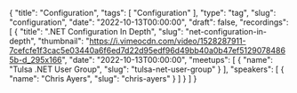 {
  "title": "Configuration",
  "tags": [
    "Configuration"
  ],
  "type": "tag",
  "slug": "configuration",
  "date": "2022-10-13T00:00:00",
  "draft": false,
  "recordings": [
    {
      "title": ".NET Configuration In Depth",
      "slug": "net-configuration-in-depth",
      "thumbnail": "https://i.vimeocdn.com/video/1528287911-7cefcfe1f3cac5e03440a6f6ed7d22d95edf96d49bb40a0b47ef51290784865b-d_295x166",
      "date": "2022-10-13T00:00:00",
      "meetups": [
        {
          "name": "Tulsa .NET User Group",
          "slug": "tulsa-net-user-group"
        }
      ],
      "speakers": [
        {
          "name": "Chris Ayers",
          "slug": "chris-ayers"
        }
      ]
    }
  ]
}